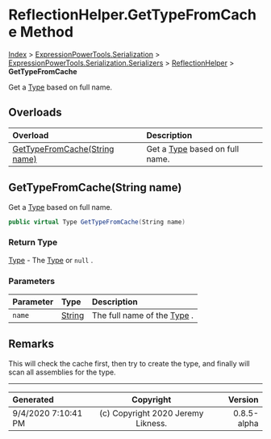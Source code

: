 ﻿# ReflectionHelper.GetTypeFromCache Method

[Index](../index.md) > [ExpressionPowerTools.Serialization](ExpressionPowerTools.Serialization.a.md) > [ExpressionPowerTools.Serialization.Serializers](ExpressionPowerTools.Serialization.Serializers.n.md) > [ReflectionHelper](ExpressionPowerTools.Serialization.Serializers.ReflectionHelper.cs.md) > **GetTypeFromCache**

Get a [Type](https://docs.microsoft.com/dotnet/api/system.type) based on full name.

## Overloads

| Overload | Description |
| :-- | :-- |
| [GetTypeFromCache(String name)](#gettypefromcachestring-name) | Get a [Type](https://docs.microsoft.com/dotnet/api/system.type) based on full name. |
## GetTypeFromCache(String name)

Get a [Type](https://docs.microsoft.com/dotnet/api/system.type) based on full name.

```csharp
public virtual Type GetTypeFromCache(String name)
```

### Return Type

 [Type](https://docs.microsoft.com/dotnet/api/system.type)  - The [Type](https://docs.microsoft.com/dotnet/api/system.type) or `null` .

### Parameters

| Parameter | Type | Description |
| :-- | :-- | :-- |
| `name` | [String](https://docs.microsoft.com/dotnet/api/system.string) | The full name of the [Type](https://docs.microsoft.com/dotnet/api/system.type) . |


## Remarks

This will check the cache first, then try to create the type, and
            finally will scan all assemblies for the type.


---

| Generated | Copyright | Version |
| :-- | :-: | --: |
| 9/4/2020 7:10:41 PM | (c) Copyright 2020 Jeremy Likness. | 0.8.5-alpha |
